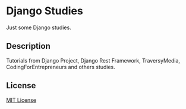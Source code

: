 # Django Studies

Just some Django studies. 

## Description

Tutorials from Django Project, Django Rest Framework, TraversyMedia, CodingForEntrepreneurs and others studies.

## License

[MIT License](https://github.com/nmacambira/DjangoStudies/blob/master/LICENSE)

